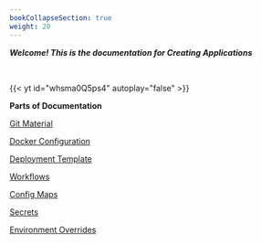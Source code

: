 ```yaml
---
bookCollapseSection: true
weight: 20
---
```



***Welcome! This is the documentation for Creating Applications***

<br />

{{< yt id="whsma0Q5ps4" autoplay="false" >}}

**Parts of Documentation** 

[Git Material](https://docs.devtron.ai/docs/reference/creating-application/git-material/)



[Docker Configuration](https://docs.devtron.ai/docs/reference/creating-application/docker-configuration/) 



[Deployment Template](https://docs.devtron.ai/docs/reference/creating-application/deployment-template/) 



[Workflows](https://docs.devtron.ai/docs/reference/creating-application/workflows/) 



[Config Maps](https://docs.devtron.ai/docs/reference/creating-application/config-maps/) 



[Secrets](https://docs.devtron.ai/docs/reference/creating-application/secrets/) 



[Environment Overrides](https://docs.devtron.ai/docs/reference/creating-application/environment-overrides/) 
